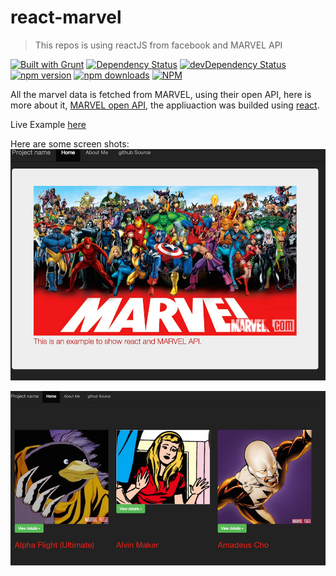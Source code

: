 # react-marvel
> This repos is using reactJS from facebook and MARVEL API

[![Built with Grunt](https://cdn.gruntjs.com/builtwith.png)](http://gruntjs.com/)
[![Dependency Status](https://david-dm.org/OmerHerera/react-marvel.svg?theme=shields.io)](https://david-dm.org/OmerHerera/react-marvel)
[![devDependency Status](https://david-dm.org/OmerHerera/react-marvel/dev-status.svg?theme=shields.io)](https://david-dm.org/OmerHerera/react-marvel#info=devDependencies)
[![npm version](https://badge.fury.io/js/react-marvel.svg)](http://badge.fury.io/js/react-marvel)
[![npm downloads](https://img.shields.io/npm/dm/react-marvel.svg)](https://img.shields.io/npm/dm/react-marvel.svg)
[![NPM](https://nodei.co/npm/react-marvel.png?downloads=true&downloadRank=true&stars=true)](https://nodei.co/npm/react-marvel/)

All the marvel data is fetched from MARVEL, using their open API, here is more about it, [MARVEL open API](http://developer.marvel.com/), the appliuaction was builded using [react](https://facebook.github.io/react/).

Live Example [here](http://omerherera.github.io/react-marvel/)

Here are some screen shots:
![image](./assets/first.png)

![image](./assets/second.png)
